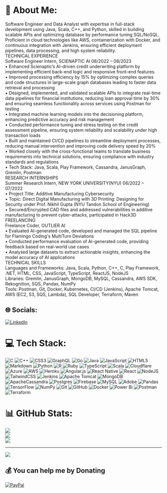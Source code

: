# 💫 About Me:
Software Engineer and Data Analyst with expertise in full-stack development using Java, Scala, C++, and Python, skilled in building scalable APIs and optimizing database by performance tuning SQL/NoSQL. Proficient in cloud technologies like AWS, containerization with Docker, and continuous integration with Jenkins, ensuring efficient deployment pipelines, data processing, and high system reliability.
<br>TECHNICAL EXPERIENCE<br>
Software Engineer Intern, SCIENAPTIC AI                                                                                                                                                    08/2022 – 08/2023<br>
•	Enhanced Scienaptic’s AI-driven credit underwriting platform by implementing efficient back-end logic and responsive front-end features.<br>•	Improved processing efficiency by 15% by optimizing complex queries and code structures in large-scale graph databases leading to faster data retrieval and processing<br>•	Designed, implemented, and validated scalable APIs to integrate real-time data pipelines for financial institutions, reducing loan approval time by 30% and ensuring seamless functionality across services using Postman for testing<br>•	Integrated machine learning models into the decisioning platform, enhancing predictive accuracy and risk management<br>•	Conducted performance tuning and stress testing on the credit assessment pipeline, ensuring system reliability and scalability under high transaction loads<br>•	Built and maintained CI/CD pipelines to streamline deployment processes, reducing manual intervention and improving code delivery speed by 20%<br>•	Worked closely with the cross-functional teams to translate business requirements into technical solutions, ensuring compliance with industry standards and regulations<br>•	Tech Stack: Java, Scala, Play Framework, Cassandra, JanusGraph, Gremlin, Postman<br>
RESEARCH INTERNSHIPS<br>Summer Research Intern, NEW YORK UNIVERSITY(NYU)                                                                                                                         06/2022 – 07/2022<br>
•	Project Title: Additive Manufacturing Cybersecurity<br>•	Topic: Direct Digital Manufacturing with 3D Printing: Designing for Security under Prof. Nikhil Gupta (NYU Tandon School of Engineering)<br>•	Secured/Encrypted CAD files and addressed vulnerabilities in additive manufacturing to prevent cyber-attacks, participated in Hack3D<br>
FREELANCING <br>Freelance Coder, OUTLIER AI                                                                                                                                                                            <br>
•	Evaluated AI-generated code, developed and managed the SQL pipeline for Flamingo Coding's MultiTurn Deviations<br>•	Conducted performance evaluation of AI-generated code, providing feedback based on real-world use cases<br>•	Analysed large datasets to extract actionable insights, enhancing the model accuracy of AI applications<br>TECHNICAL SKILLS<br>Languages and Frameworks: Java, Scala, Python, C++, C, Play Framework, .NET, HTML, CSS, JavaScript, TypeScript, ReactJS, NodeJS<br>Libraries:  Gremlin, JanusGraph, MongoDB, MySQL, Cassandra, AWS SDK, Rekognition, SQS, Pandas, NumPy<br>Tools: Postman, Git, Docker, Kubernetes, CI/CD (Jenkins), Apache Tomcat, AWS (EC2, S3, SQS, Lambda), SQL Developer, Terraform, Maven


## 🌐 Socials:
[![LinkedIn](https://img.shields.io/badge/LinkedIn-%230077B5.svg?logo=linkedin&logoColor=white)](https://linkedin.com/in/https://www.linkedin.com/in/vedant-abrol/) 

# 💻 Tech Stack:
![C](https://img.shields.io/badge/c-%2300599C.svg?style=for-the-badge&logo=c&logoColor=white) ![C++](https://img.shields.io/badge/c++-%2300599C.svg?style=for-the-badge&logo=c%2B%2B&logoColor=white) ![CSS3](https://img.shields.io/badge/css3-%231572B6.svg?style=for-the-badge&logo=css3&logoColor=white) ![GraphQL](https://img.shields.io/badge/-GraphQL-E10098?style=for-the-badge&logo=graphql&logoColor=white) ![Go](https://img.shields.io/badge/go-%2300ADD8.svg?style=for-the-badge&logo=go&logoColor=white) ![Java](https://img.shields.io/badge/java-%23ED8B00.svg?style=for-the-badge&logo=openjdk&logoColor=white) ![JavaScript](https://img.shields.io/badge/javascript-%23323330.svg?style=for-the-badge&logo=javascript&logoColor=%23F7DF1E) ![HTML5](https://img.shields.io/badge/html5-%23E34F26.svg?style=for-the-badge&logo=html5&logoColor=white) ![Markdown](https://img.shields.io/badge/markdown-%23000000.svg?style=for-the-badge&logo=markdown&logoColor=white) ![Python](https://img.shields.io/badge/python-3670A0?style=for-the-badge&logo=python&logoColor=ffdd54) ![R](https://img.shields.io/badge/r-%23276DC3.svg?style=for-the-badge&logo=r&logoColor=white) ![Ruby](https://img.shields.io/badge/ruby-%23CC342D.svg?style=for-the-badge&logo=ruby&logoColor=white) ![TypeScript](https://img.shields.io/badge/typescript-%23007ACC.svg?style=for-the-badge&logo=typescript&logoColor=white) ![Scala](https://img.shields.io/badge/scala-%23DC322F.svg?style=for-the-badge&logo=scala&logoColor=white) ![Cloudflare](https://img.shields.io/badge/Cloudflare-F38020?style=for-the-badge&logo=Cloudflare&logoColor=white) ![Azure](https://img.shields.io/badge/azure-%230072C6.svg?style=for-the-badge&logo=microsoftazure&logoColor=white) ![AWS](https://img.shields.io/badge/AWS-%23FF9900.svg?style=for-the-badge&logo=amazon-aws&logoColor=white) ![Heroku](https://img.shields.io/badge/heroku-%23430098.svg?style=for-the-badge&logo=heroku&logoColor=white) ![Angular.js](https://img.shields.io/badge/angular.js-%23E23237.svg?style=for-the-badge&logo=angularjs&logoColor=white) ![React Native](https://img.shields.io/badge/react_native-%2320232a.svg?style=for-the-badge&logo=react&logoColor=%2361DAFB) ![React](https://img.shields.io/badge/react-%2320232a.svg?style=for-the-badge&logo=react&logoColor=%2361DAFB) ![NodeJS](https://img.shields.io/badge/node.js-6DA55F?style=for-the-badge&logo=node.js&logoColor=white) ![TailwindCSS](https://img.shields.io/badge/tailwindcss-%2338B2AC.svg?style=for-the-badge&logo=tailwind-css&logoColor=white) ![Jenkins](https://img.shields.io/badge/jenkins-%232C5263.svg?style=for-the-badge&logo=jenkins&logoColor=white) ![Apache Tomcat](https://img.shields.io/badge/apache%20tomcat-%23F8DC75.svg?style=for-the-badge&logo=apache-tomcat&logoColor=black) ![MongoDB](https://img.shields.io/badge/MongoDB-%234ea94b.svg?style=for-the-badge&logo=mongodb&logoColor=white) ![ApacheCassandra](https://img.shields.io/badge/cassandra-%231287B1.svg?style=for-the-badge&logo=apache-cassandra&logoColor=white) ![Postgres](https://img.shields.io/badge/postgres-%23316192.svg?style=for-the-badge&logo=postgresql&logoColor=white) ![Firebase](https://img.shields.io/badge/firebase-a08021?style=for-the-badge&logo=firebase&logoColor=ffcd34) ![MySQL](https://img.shields.io/badge/mysql-4479A1.svg?style=for-the-badge&logo=mysql&logoColor=white) ![Adobe](https://img.shields.io/badge/adobe-%23FF0000.svg?style=for-the-badge&logo=adobe&logoColor=white) ![Pandas](https://img.shields.io/badge/pandas-%23150458.svg?style=for-the-badge&logo=pandas&logoColor=white) ![TensorFlow](https://img.shields.io/badge/TensorFlow-%23FF6F00.svg?style=for-the-badge&logo=TensorFlow&logoColor=white) ![NumPy](https://img.shields.io/badge/numpy-%23013243.svg?style=for-the-badge&logo=numpy&logoColor=white) ![Git](https://img.shields.io/badge/git-%23F05033.svg?style=for-the-badge&logo=git&logoColor=white) ![GitHub](https://img.shields.io/badge/github-%23121011.svg?style=for-the-badge&logo=github&logoColor=white) ![Docker](https://img.shields.io/badge/docker-%230db7ed.svg?style=for-the-badge&logo=docker&logoColor=white) ![Power Bi](https://img.shields.io/badge/power_bi-F2C811?style=for-the-badge&logo=powerbi&logoColor=black) ![Postman](https://img.shields.io/badge/Postman-FF6C37?style=for-the-badge&logo=postman&logoColor=white) ![Terraform](https://img.shields.io/badge/terraform-%235835CC.svg?style=for-the-badge&logo=terraform&logoColor=white)
# 📊 GitHub Stats:
![](https://github-readme-stats.vercel.app/api?username=vedant-abrol&theme=dark&hide_border=false&include_all_commits=true&count_private=true)<br/>
![](https://github-readme-streak-stats.herokuapp.com/?user=vedant-abrol&theme=dark&hide_border=false)<br/>
![](https://github-readme-stats.vercel.app/api/top-langs/?username=vedant-abrol&theme=dark&hide_border=false&include_all_commits=true&count_private=true&layout=compact)

---
[![](https://visitcount.itsvg.in/api?id=vedant-abrol&icon=0&color=0)](https://visitcount.itsvg.in)

  ## 💰 You can help me by Donating
  [![PayPal](https://img.shields.io/badge/PayPal-00457C?style=for-the-badge&logo=paypal&logoColor=white)](https://paypal.me/vedantabrol2000@gmail.com) 

  
<!-- Proudly created with GPRM ( https://gprm.itsvg.in ) -->
